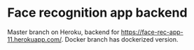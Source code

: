 # Face recognition app backend

Master branch on Heroku, backend for https://face-rec-app-11.herokuapp.com/.
Docker branch has dockerized version.

